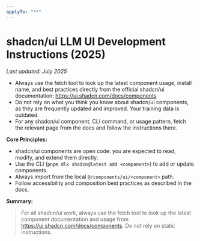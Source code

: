 ```yaml
---
applyTo: "**"
---
```


# shadcn/ui LLM UI Development Instructions (2025)

_Last updated: July 2025_

- Always use the fetch tool to look up the latest component usage, install name, and best practices directly from the official shadcn/ui documentation: https://ui.shadcn.com/docs/components
- Do not rely on what you think you know about shadcn/ui components, as they are frequently updated and improved. Your training data is outdated.
- For any shadcn/ui component, CLI command, or usage pattern, fetch the relevant page from the docs and follow the instructions there.

**Core Principles:**

- shadcn/ui components are open code: you are expected to read, modify, and extend them directly.
- Use the CLI (`pnpm dlx shadcn@latest add <component>`) to add or update components.
- Always import from the local `@/components/ui/<component>` path.
- Follow accessibility and composition best practices as described in the docs.

**Summary:**

> For all shadcn/ui work, always use the fetch tool to look up the latest component documentation and usage from https://ui.shadcn.com/docs/components. Do not rely on static instructions.
